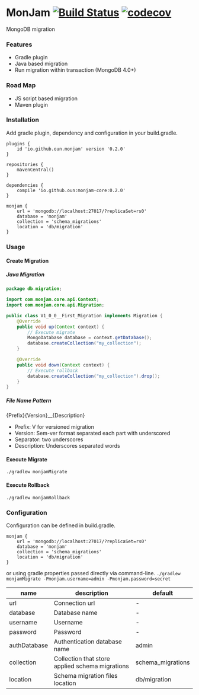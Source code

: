 # MonJam [![Build Status](https://travis-ci.com/oun/monjam.svg?branch=master)](https://travis-ci.com/oun/monjam) [![codecov](https://codecov.io/gh/oun/monjam/branch/master/graph/badge.svg)](https://codecov.io/gh/oun/monjam)

MongoDB migration

### Features
- Gradle plugin
- Java based migration
- Run migration within transaction (MongoDB 4.0+)

### Road Map
- JS script based migration
- Maven plugin

### Installation

Add gradle plugin, dependency and configuration in your build.gradle.
```
plugins {
    id 'io.github.oun.monjam' version '0.2.0'
}

repositories {
    mavenCentral()
}

dependencies {
    compile 'io.github.oun:monjam-core:0.2.0'
}

monjam {
    url = 'mongodb://localhost:27017/?replicaSet=rs0'
    database = 'monjam'
    collection = 'schema_migrations'
    location = 'db/migration'
}
```

### Usage

#### Create Migration

##### Java Migration

```java
package db.migration;

import com.monjam.core.api.Context;
import com.monjam.core.api.Migration;

public class V1_0_0__First_Migration implements Migration {
    @Override
    public void up(Context context) {
        // Execute migrate
        MongoDatabase database = context.getDatabase();
        database.createCollection("my_collection");
    }

    @Override
    public void down(Context context) {
        // Execute rollback
        database.createCollection("my_collection").drop();
    }
}
```

##### File Name Pattern
{Prefix}{Version}__{Description}
- Prefix: V for versioned migration
- Version: Sem-ver format separated each part with underscored
- Separator: two underscores
- Description: Underscores separated words

#### Execute Migrate
`./gradlew monjamMigrate`

#### Execute Rollback
`./gradlew monjamRollback`

### Configuration

Configuration can be defined in build.gradle.
```
monjam {
    url = 'mongodb://localhost:27017/?replicaSet=rs0'
    database = 'monjam'
    collection = 'schema_migrations'
    location = 'db/migration'
}
```
or using gradle properties passed directly via command-line.
`./gradlew monjamMigrate -Pmonjam.username=admin -Pmonjam.password=secret`

| name        | description                      | default |
|-------------|----------------------------------|---------|
| url         | Connection url                   | -       |
| database    | Database name                    | -       |
| username    | Username                         | -       |
| password    | Password                         | -       |
| authDatabase | Authentication database name    | admin   |
| collection  | Collection that store applied schema migrations | schema_migrations |
| location    | Schema migration files location  | db/migration |
